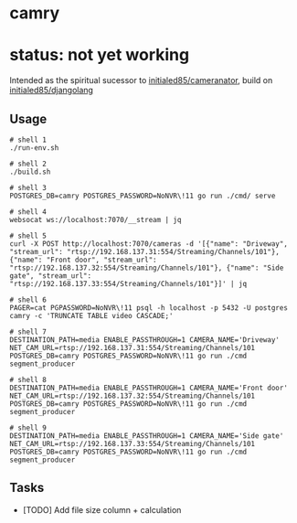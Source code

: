 # camry

# status: not yet working

Intended as the spiritual sucessor to [initialed85/cameranator](https://github.com/initialed85/cameranator), build on [initialed85/djangolang](https://github.com/initialed85/djangolang)

## Usage

```shell
# shell 1
./run-env.sh

# shell 2
./build.sh

# shell 3
POSTGRES_DB=camry POSTGRES_PASSWORD=NoNVR\!11 go run ./cmd/ serve

# shell 4
websocat ws://localhost:7070/__stream | jq

# shell 5
curl -X POST http://localhost:7070/cameras -d '[{"name": "Driveway", "stream_url": "rtsp://192.168.137.31:554/Streaming/Channels/101"}, {"name": "Front door", "stream_url": "rtsp://192.168.137.32:554/Streaming/Channels/101"}, {"name": "Side gate", "stream_url": "rtsp://192.168.137.33:554/Streaming/Channels/101"}]' | jq

# shell 6
PAGER=cat PGPASSWORD=NoNVR\!11 psql -h localhost -p 5432 -U postgres camry -c 'TRUNCATE TABLE video CASCADE;'

# shell 7
DESTINATION_PATH=media ENABLE_PASSTHROUGH=1 CAMERA_NAME='Driveway' NET_CAM_URL=rtsp://192.168.137.31:554/Streaming/Channels/101 POSTGRES_DB=camry POSTGRES_PASSWORD=NoNVR\!11 go run ./cmd segment_producer

# shell 8
DESTINATION_PATH=media ENABLE_PASSTHROUGH=1 CAMERA_NAME='Front door' NET_CAM_URL=rtsp://192.168.137.32:554/Streaming/Channels/101 POSTGRES_DB=camry POSTGRES_PASSWORD=NoNVR\!11 go run ./cmd segment_producer

# shell 9
DESTINATION_PATH=media ENABLE_PASSTHROUGH=1 CAMERA_NAME='Side gate' NET_CAM_URL=rtsp://192.168.137.33:554/Streaming/Channels/101 POSTGRES_DB=camry POSTGRES_PASSWORD=NoNVR\!11 go run ./cmd segment_producer
```

## Tasks

- [TODO] Add file size column + calculation
